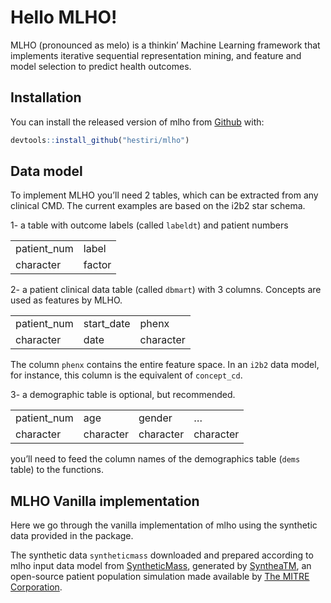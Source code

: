 
<!-- README.md is generated from README.Rmd. Please edit that file -->

# Hello MLHO\!

<!-- badges: start -->

<!-- badges: end -->

MLHO (pronounced as melo) is a thinkin’ Machine Learning framework that
implements iterative sequential representation mining, and feature and
model selection to predict health outcomes.

## Installation

You can install the released version of mlho from
[Github](https://https://github.com/hestiri/mlho) with:

``` r
devtools::install_github("hestiri/mlho")
```

## Data model

To implement MLHO you’ll need 2 tables, which can be extracted from any
clinical CMD. The current examples are based on the i2b2 star schema.

1- a table with outcome labels (called `labeldt`) and patient numbers

|              |        |
| :----------- | :----- |
| patient\_num | label  |
| character    | factor |

2- a patient clinical data table (called `dbmart`) with 3 columns.
Concepts are used as features by MLHO.

|              |             |           |
| :----------- | :---------- | :-------- |
| patient\_num | start\_date | phenx     |
| character    | date        | character |

The column `phenx` contains the entire feature space. In an `i2b2` data
model, for instance, this column is the equivalent of `concept_cd`.

3- a demographic table is optional, but recommended.

|              |           |           |           |
| :----------- | :-------- | :-------- | :-------- |
| patient\_num | age       | gender    | …         |
| character    | character | character | character |

you’ll need to feed the column names of the demographics table (`dems`
table) to the functions.

## MLHO Vanilla implementation

Here we go through the vanilla implementation of mlho using the
synthetic data provided in the package.

The synthetic data `syntheticmass` downloaded and prepared according to
mlho input data model from
[SyntheticMass](https://synthea.mitre.org/downloads), generated by
[SyntheaTM](https://synthetichealth.github.io/synthea/), an open-source
patient population simulation made available by [The MITRE
Corporation](https://health.mitre.org/).
